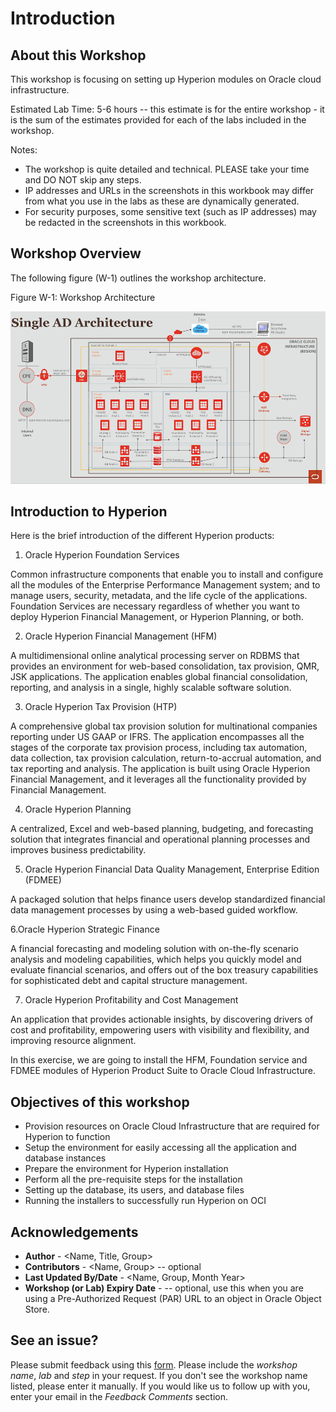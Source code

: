 # Introduction

## About this Workshop

This workshop is focusing on setting up Hyperion modules on Oracle cloud infrastructure. 

Estimated Lab Time: 5-6 hours -- this estimate is for the entire workshop - it is the sum of the estimates provided for each of the labs included in the workshop.

Notes:

* The workshop is quite detailed and technical. PLEASE take your time and DO NOT skip any steps.
* IP addresses and URLs in the screenshots in this workbook may differ from what you use in the labs as these are dynamically generated.
* For security purposes, some sensitive text (such as IP addresses) may be redacted in the screenshots in this workbook.

## Workshop Overview

The following figure (W-1) outlines the workshop architecture. 

Figure W-1: Workshop Architecture

![](./images/W1.png "")

## Introduction to Hyperion

Here is the brief introduction of the different Hyperion products:

1. Oracle Hyperion Foundation Services

Common infrastructure components that enable you to install and configure all the modules of the Enterprise Performance Management system; and to manage users, security, metadata, and the life cycle of the applications. Foundation Services are necessary regardless of whether you want to deploy Hyperion Financial Management, or Hyperion Planning, or both.

2. Oracle Hyperion Financial Management (HFM)

A multidimensional online analytical processing server on RDBMS that provides an environment for web-based consolidation, tax provision, QMR, JSK applications. The application enables global financial consolidation, reporting, and analysis in a single, highly scalable software solution.

3. Oracle Hyperion Tax Provision (HTP)

A comprehensive global tax provision solution for multinational companies reporting under US GAAP or IFRS. The application encompasses all the stages of the corporate tax provision process, including tax automation, data collection, tax provision calculation, return-to-accrual automation, and tax reporting and analysis.
The application is built using Oracle Hyperion Financial Management, and it leverages all the functionality provided by Financial Management.

4. Oracle Hyperion Planning

A centralized, Excel and web-based planning, budgeting, and forecasting solution that integrates financial and operational planning processes and improves business predictability.

5. Oracle Hyperion Financial Data Quality Management, Enterprise Edition (FDMEE)

A packaged solution that helps finance users develop standardized financial data management processes by using a web-based guided workflow.

6.Oracle Hyperion Strategic Finance
     
A financial forecasting and modeling solution with on-the-fly scenario analysis and modeling capabilities, which helps you quickly model and evaluate financial scenarios, and offers out of the box treasury capabilities for sophisticated debt and capital structure management.

7. Oracle Hyperion Profitability and Cost Management

An application that provides actionable insights, by discovering drivers of cost and profitability, empowering users with visibility and flexibility, and improving resource alignment.

In this exercise, we are going to install the HFM, Foundation service and FDMEE modules of Hyperion Product Suite to Oracle Cloud Infrastructure.

## Objectives of this workshop 

* Provision resources on Oracle Cloud Infrastructure that are required for Hyperion to function
* Setup the environment for easily accessing all the application and database instances
* Prepare the environment for Hyperion installation
* Perform all the pre-requisite steps for the installation
* Setting up the database, its users, and database files
* Running the installers to successfully run Hyperion on OCI

## Acknowledgements
* **Author** - <Name, Title, Group>
* **Contributors** -  <Name, Group> -- optional
* **Last Updated By/Date** - <Name, Group, Month Year>
* **Workshop (or Lab) Expiry Date** - <Month Year> -- optional, use this when you are using a Pre-Authorized Request (PAR) URL to an object in Oracle Object Store.

## See an issue?
Please submit feedback using this [form](https://apexapps.oracle.com/pls/apex/f?p=133:1:::::P1_FEEDBACK:1). Please include the *workshop name*, *lab* and *step* in your request.  If you don't see the workshop name listed, please enter it manually. If you would like us to follow up with you, enter your email in the *Feedback Comments* section.
